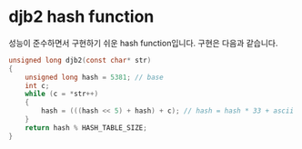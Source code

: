 ---
---

# djb2 hash function

성능이 준수하면서 구현하기 쉬운 hash function입니다. 구현은 다음과 같습니다.

```c
unsigned long djb2(const char* str)
{
    unsigned long hash = 5381; // base
    int c;
    while (c = *str++)
    {
        hash = (((hash << 5) + hash) + c); // hash = hash * 33 + ascii code of str[i]
    }
    return hash % HASH_TABLE_SIZE;
}
```
